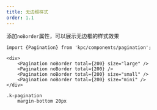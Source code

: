 ```yaml
---
title: 无边框样式
order: 1.1
---
```


添加`noBorder`属性，可以展示无边框的样式效果

```vdt
import {Pagination} from 'kpc/components/pagination';

<div>
    <Pagination noBorder total={200} size="large" />
    <Pagination noBorder total={200} />
    <Pagination noBorder total={200} size="small" />
    <Pagination noBorder total={200} size="mini" />
</div>
```

```styl
.k-pagination
    margin-bottom 20px
```
